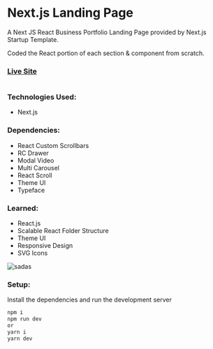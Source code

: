 # Next.js Landing Page 

A Next JS React Business Portfolio Landing Page provided by Next.js Startup Template. 

Coded the React portion of each section & component from scratch.  

### [Live Site](https://objective-meninsky-dd1ce1.netlify.app/)

#

### Technologies Used: 
+ Next.js 

### Dependencies: 
+ React Custom Scrollbars
+ RC Drawer
+ Modal Video 
+ Multi Carousel 
+ React Scroll
+ Theme UI
+ Typeface 

### Learned: 
+ React.js 
+ Scalable React Folder Structure 
+ Theme UI 
+ Responsive Design 
+ SVG Icons 

![sadas](https://user-images.githubusercontent.com/68490255/137621056-5e71fbef-7615-4725-8dbf-86d8b56e74e0.jpg)

### Setup:
Install the dependencies and run the development server
```bash
npm i
npm run dev
or
yarn i
yarn dev
```
